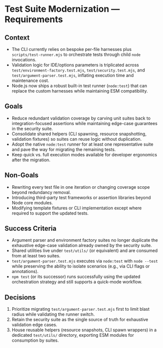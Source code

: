 # Test Suite Modernization — Requirements

## Context
- The CLI currently relies on bespoke per-file harnesses plus `scripts/test-runner.mjs` to orchestrate tests through child `node` invocations.
- Validation logic for IDE/options parameters is triplicated across `test/environment-factory.test.mjs`, `test/security.test.mjs`, and `test/argument-parser.test.mjs`, inflating execution time and maintenance cost.
- Node.js now ships a robust built-in test runner (`node:test`) that can replace the custom harnesses while maintaining ESM compatibility.

## Goals
- Reduce redundant validation coverage by carving unit suites back to integration-focused assertions while maintaining edge-case guarantees in the security suite.
- Consolidate shared helpers (CLI spawning, resource snapshotting, validation fixtures) so suites can reuse logic without duplication.
- Adopt the native `node:test` runner for at least one representative suite and pave the way for migrating the remaining tests.
- Keep quick vs. full execution modes available for developer ergonomics after the migration.

## Non-Goals
- Rewriting every test file in one iteration or changing coverage scope beyond redundancy removal.
- Introducing third-party test frameworks or assertion libraries beyond Node core modules.
- Modifying template fixtures or CLI implementation except where required to support the updated tests.

## Success Criteria
- Argument parser and environment factory suites no longer duplicate the exhaustive edge-case validation already owned by the security suite.
- Shared utilities live under `test/utils/` (or equivalent) and are consumed from at least two suites.
- `test/argument-parser.test.mjs` executes via `node:test` with `node --test` while preserving the ability to isolate scenarios (e.g., via CLI flags or annotations).
- `npm test` (or its successor) runs successfully using the updated orchestration strategy and still supports a quick-mode workflow.

## Decisions
1. Prioritize migrating `test/argument-parser.test.mjs` first to limit blast radius while validating the runner switch.
2. Retain the security suite as the single source of truth for exhaustive validation edge cases.
3. House reusable helpers (resource snapshots, CLI spawn wrappers) in a dedicated `test/utils/` directory, exporting ESM modules for consumption by suites.
